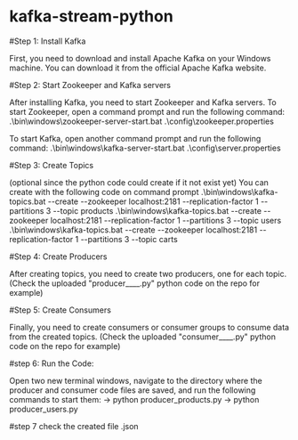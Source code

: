 # kafka-stream-python

#Step 1: Install Kafka

First, you need to download and install Apache Kafka on your Windows machine. You can download it from the official Apache Kafka website.

#Step 2: Start Zookeeper and Kafka servers

After installing Kafka, you need to start Zookeeper and Kafka servers. To start Zookeeper, open a command prompt and run the following command:
.\bin\windows\zookeeper-server-start.bat .\config\zookeeper.properties

To start Kafka, open another command prompt and run the following command:
.\bin\windows\kafka-server-start.bat .\config\server.properties

#Step 3: Create Topics 

(optional since the python code could create if it not exist yet)
You can create with the following code on command prompt
.\bin\windows\kafka-topics.bat --create --zookeeper localhost:2181 --replication-factor 1 --partitions 3 --topic products
.\bin\windows\kafka-topics.bat --create --zookeeper localhost:2181 --replication-factor 1 --partitions 3 --topic users
.\bin\windows\kafka-topics.bat --create --zookeeper localhost:2181 --replication-factor 1 --partitions 3 --topic carts

#Step 4: Create Producers

After creating topics, you need to create two producers, one for each topic. (Check the uploaded "producer____.py" python code on the repo for example) 

#Step 5: Create Consumers

Finally, you need to create consumers or consumer groups to consume data from the created topics. (Check the uploaded "consumer____.py" python code on the repo for example)

#step 6: Run the Code:

Open two new terminal windows, navigate to the directory where the producer and consumer code files are saved, and run the following commands to start them:
-> python producer_products.py
-> python producer_users.py

#step 7 check the created file .json
